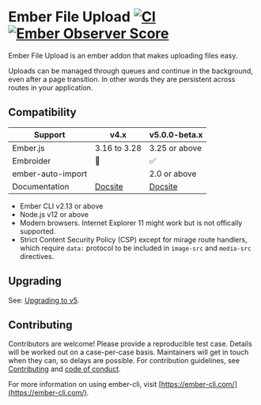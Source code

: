 # Ember File Upload [![CI](https://github.com/adopted-ember-addons/ember-file-upload/actions/workflows/ci.yml/badge.svg?branch=master)](https://github.com/adopted-ember-addons/ember-file-upload/actions/workflows/ci.yml) [![Ember Observer Score](https://emberobserver.com/badges/ember-file-upload.svg)](https://emberobserver.com/addons/ember-file-upload)

Ember File Upload is an ember addon that makes uploading files easy.

Uploads can be managed through queues and continue in the background, even after a page transition. In other words they are persistent across routes in your application.

## Compatibility

| Support | v4.x | v5.0.0-beta.x |
| ----- | ----- | ----- |
| Ember.js  | 3.16 to 3.28  | 3.25 or above |
| Embroider  | 🤷  | ✅  |
| ember-auto-import |  | 2.0 or above |
| Documentation | [Docsite](https://adopted-ember-addons.github.io/ember-file-upload/docs/) | [Docsite](https://ember-file-upload.pages.dev)  |

* Ember CLI v2.13 or above
* Node.js v12 or above
* Modern browsers. Internet Explorer 11 might work but is not offically supported.
* Strict Content Security Policy (CSP) except for mirage route handlers, which require `data:` protocol to be included in `image-src` and `media-src` directives.

## Upgrading

See: [Upgrading to v5](https://ember-file-upload.pages.dev/docs/upgrade-guide#upgrading-to-v5).

## Contributing

Contributors are welcome! Please provide a reproducible test case. Details will be worked out on a case-per-case basis. Maintainers will get in touch when they can, so delays are possible. For contribution guidelines, see [Contributing](CONTRIBUTING.md) and [code of conduct](CONDUCT.md).

For more information on using ember-cli, visit [https://ember-cli.com/](https://ember-cli.com/).
